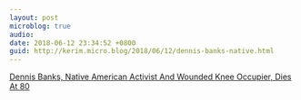 ```yaml
---
layout: post
microblog: true
audio: 
date: 2018-06-12 23:34:52 +0800
guid: http://kerim.micro.blog/2018/06/12/dennis-banks-native.html
---
```

[Dennis Banks, Native American Activist And Wounded Knee Occupier, Dies At 80](http://dailynativenews.site/2018/03/dennis-banks-native-american-activist-and-wounded-knee-occupier-dies-at-80)
